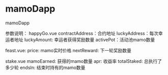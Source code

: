 # mamoDapp
mamoDapp

参数说明：
happyGo.vue
contractAddress：合约地址
luckyAddress：每次幸运者地址
luckyAmount: 幸运者获得奖励数量
activePot：活动池mamo数量

feast.vue:
price: mamo实时价格
nextReward: 下一轮奖励数量

stake.vue
mamoEarned: 获得的mamo数量
apr: 收益率
totalStaked: 总执行了多少轮
endsIn: 结束时持有的mamo数量
